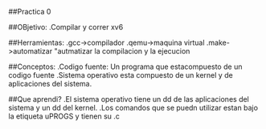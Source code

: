 ##Practica 0

##OBjetivo: 
.Compilar y correr xv6

##Herramientas:
.gcc->compilador
.qemu->maquina virtual
.make->automatizar "autmatizar la compilacion y la ejecucion

##Conceptos: 
.Codigo fuente: Un programa que estacompuesto de un codigo fuente
.Sistema operativo esta compuesto de un kernel y de aplicaciones del sistema.

##Que aprendi?
.El sistema operativo tiene un dd de las aplicaciones del sistema y un dd del kernel.
.Los comandos que se puedn utilizar estan bajo la etiqueta uPROGS y tienen su .c


